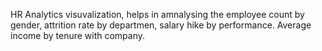 HR Analytics visuvalization, helps in amnalysing the employee count by gender, attrition rate by departmen, salary hike by performance.
Average income by tenure with company. 
